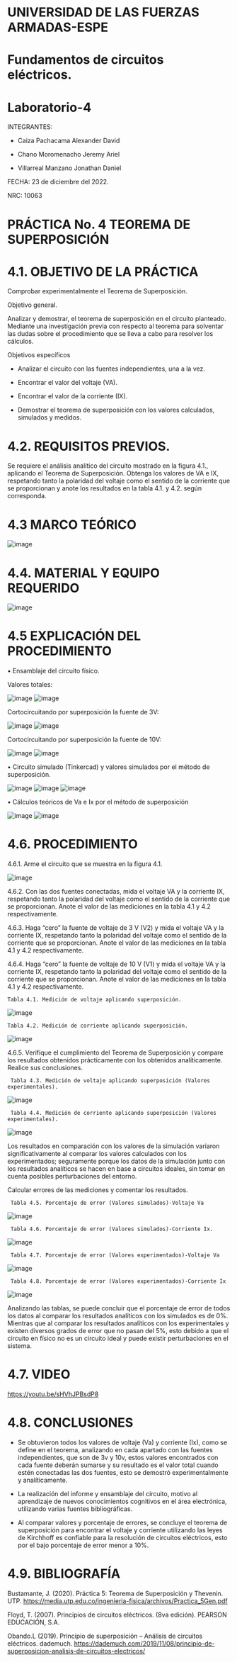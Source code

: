 
# UNIVERSIDAD DE LAS FUERZAS ARMADAS-ESPE
# Fundamentos de circuitos eléctricos.
# Laboratorio-4

INTEGRANTES: 

  - Caiza Pachacama Alexander David
  
  - Chano Moromenacho Jeremy Ariel
  
  - Villarreal Manzano Jonathan Daniel

FECHA: 23 de diciembre del 2022.

NRC: 10063

# PRÁCTICA No. 4 TEOREMA DE SUPERPOSICIÓN
# 4.1. OBJETIVO DE LA PRÁCTICA
 Comprobar experimentalmente el Teorema de Superposición.
 
  Objetivo general.
  
  Analizar y demostrar, el teorema de superposición en el circuito planteado. Mediante una investigación previa con respecto al teorema para solventar las dudas sobre el procedimiento que se lleva a cabo para resolver los cálculos.
  
  Objetivos específicos
  
  - Analizar el circuito con las fuentes independientes, una a la vez.
   
  - Encontrar el valor del voltaje (VA).
   
  - Encontrar el valor de la corriente (IX).
  
  - Demostrar el teorema de superposición con los valores calculados, simulados y medidos.
  
# 4.2. REQUISITOS PREVIOS.

Se requiere el análisis analítico del circuito mostrado en la figura 4.1., aplicando el Teorema de Superposición. Obtenga los valores de VA e IX, respetando tanto la polaridad del voltaje como el sentido de la corriente que se proporcionan y anote los resultados en la tabla 4.1. y 4.2. según corresponda.

# 4.3 MARCO TEÓRICO

![image](https://user-images.githubusercontent.com/117781501/209352594-efa39b57-8fe1-4348-8e0c-0b4ba36d961c.png)


# 4.4. MATERIAL Y EQUIPO REQUERIDO

![image](https://user-images.githubusercontent.com/117781501/209268232-34607236-7d6f-49f2-bf0d-3fab4eaaf79d.png)

# 4.5 EXPLICACIÓN DEL PROCEDIMIENTO

•	Ensamblaje del circuito físico.

Valores totales:

![image](https://user-images.githubusercontent.com/117781501/209268318-24c9011e-9a07-4a10-ae3a-0d4bb9b8e0f2.png)
![image](https://user-images.githubusercontent.com/117781501/209268328-1a265716-db28-4eae-ac01-f43eec07ba1e.png)

Cortocircuitando por superposición la fuente de 3V:

![image](https://user-images.githubusercontent.com/117781501/209268385-2a6d54a0-75af-4ebb-963e-fe1798386c50.png)
![image](https://user-images.githubusercontent.com/117781501/209268390-74fcaf87-0639-4ab6-8ff0-ca1bd3b3f313.png)

Cortocircuitando por superposición la fuente de 10V:

![image](https://user-images.githubusercontent.com/117781501/209268421-5e183881-a0c3-4468-94b3-2564499e8a1f.png)
![image](https://user-images.githubusercontent.com/117781501/209268457-50b84692-00a2-48c7-9126-7c77bbbbe569.png)

•	Circuito simulado (Tinkercad) y valores simulados por el método de superposición.

![image](https://user-images.githubusercontent.com/117781501/209268496-7d0e666a-93f8-473c-84e8-b20b5322594d.png)
![image](https://user-images.githubusercontent.com/117781501/209268507-677de99f-208f-4489-b981-08c9772cb3a5.png)
![image](https://user-images.githubusercontent.com/117781501/209268524-06485e8b-36e5-4423-a60c-5c7f084b45d6.png)

•	Cálculos teóricos de Va e Ix por el método de superposición 

![image](https://user-images.githubusercontent.com/117781501/209268861-37034d29-e93c-457c-88f4-be84c11d75a1.png)
![image](https://user-images.githubusercontent.com/117781501/209268867-6fad07e7-d3b4-49a8-b9a5-d49480b9f0b9.png)

# 4.6. PROCEDIMIENTO

4.6.1. Arme el circuito que se muestra en la figura 4.1.

![image](https://user-images.githubusercontent.com/117781501/209268908-ef53111a-3cb3-48ce-9a70-8f9e795a61c3.png)

4.6.2. Con las dos fuentes conectadas, mida el voltaje VA y la corriente IX, respetando tanto la polaridad del voltaje como el sentido de la corriente que se proporcionan. Anote el valor de las mediciones en la tabla 4.1 y 4.2 respectivamente.
     
4.6.3. Haga “cero” la fuente de voltaje de 3 V (V2) y mida el voltaje VA y la corriente IX, respetando tanto la polaridad del voltaje como el sentido de la corriente que se proporcionan. Anote el valor de las mediciones en la tabla 4.1 y 4.2 respectivamente.
          
4.6.4. Haga “cero” la fuente de voltaje de 10 V (V1) y mida el voltaje VA y la corriente IX, respetando tanto la polaridad del voltaje como el sentido de la corriente que se proporcionan. Anote el valor de las mediciones en la tabla 4.1 y 4.2 respectivamente.
 
    Tabla 4.1. Medición de voltaje aplicando superposición.
 ![image](https://user-images.githubusercontent.com/117781501/209269034-acea762b-2967-4fee-a9c4-b952113f3dbd.png)

    Tabla 4.2. Medición de corriente aplicando superposición.
 ![image](https://user-images.githubusercontent.com/117781501/209269158-2d5f701c-a9f4-47ee-ae70-38645e09d166.png)

4.6.5. Verifique el cumplimiento del Teorema de Superposición y compare los resultados obtenidos prácticamente con los obtenidos analíticamente. Realice sus conclusiones.

     Tabla 4.3. Medición de voltaje aplicando superposición (Valores experimentales).
![image](https://user-images.githubusercontent.com/117781501/209269773-8f2ddb03-d093-4405-9983-8ebd3392b841.png)

     Tabla 4.4. Medición de corriente aplicando superposición (Valores experimentales).
![image](https://user-images.githubusercontent.com/117781501/209269838-8cc11247-ce81-4467-a3f5-8ecc0da73778.png)

Los resultados en comparación con los valores de la simulación variaron significativamente al comparar los valores calculados con los experimentados; seguramente porque los datos de la simulación junto con los resultados analíticos se hacen en base a circuitos ideales, sin tomar en cuenta posibles perturbaciones del entorno. 

Calcular errores de las mediciones y comentar los resultados.

     Tabla 4.5. Porcentaje de error (Valores simulados)-Voltaje Va
![image](https://user-images.githubusercontent.com/117781501/209269954-ae3fa173-bd05-4159-9b90-0477f133723e.png)

     Tabla 4.6. Porcentaje de error (Valores simulados)-Corriente Ix.
![image](https://user-images.githubusercontent.com/117781501/209269996-7ba5e248-d2a1-45a4-b149-fe05207b98f9.png)

     Tabla 4.7. Porcentaje de error (Valores experimentados)-Voltaje Va
![image](https://user-images.githubusercontent.com/117781501/209270074-98f7e1d1-4e89-47fc-a131-bd1b2512da95.png)

     Tabla 4.8. Porcentaje de error (Valores experimentados)-Corriente Ix
![image](https://user-images.githubusercontent.com/117781501/209270112-df58a90e-3cf5-4eca-9cfb-d9f76c0e37f8.png)

Analizando las tablas, se puede concluir que el porcentaje de error de todos los datos al comparar los resultados analíticos con los simulados es de 0%. Mientras que al comparar los resultados analíticos con los experimentales y existen diversos grados de error que no pasan del 5%, esto debido a que el circuito en físico no es un circuito ideal y puede existir perturbaciones en el sistema. 

# 4.7. VIDEO

https://youtu.be/sHVhJPBsdP8

# 4.8. CONCLUSIONES

-	Se obtuvieron todos los valores de voltaje (Va) y corriente (Ix), como se define en el teorema, analizando en cada apartado con las fuentes independientes, que son de 3v y 10v, estos valores encontrados con cada fuente deberán sumarse y su resultado es el valor total cuando estén conectadas las dos fuentes, esto se demostró experimentalmente y analíticamente. 

-	La realización del informe y ensamblaje del circuito, motivo al aprendizaje de nuevos conocimientos cognitivos en el área electrónica, utilizando varias fuentes bibliográficas.

-	Al comparar valores y porcentaje de errores, se concluye el teorema de superposición para encontrar el voltaje y corriente utilizando las leyes de Kirchhoff es confiable para la resolución de circuitos eléctricos, esto por el bajo porcentaje de error menor a 10%.

# 4.9. BIBLIOGRAFÍA

Bustamante, J. (2020). Práctica 5: Teorema de Superposición y Thevenin. UTP. https://media.utp.edu.co/ingenieria-fisica/archivos/Practica_5Gen.pdf 

Floyd, T. (2007). Principios de circuitos eléctricos. (8va edición). PEARSON EDUCACIÓN, S.A.

Obando.L (2019). Principio de superposición – Análisis de circuitos eléctricos. dademuch. https://dademuch.com/2019/11/08/principio-de-superposicion-analisis-de-circuitos-electricos/


